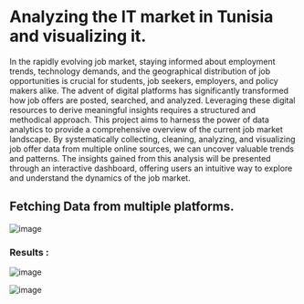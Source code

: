 # Analyzing the IT market in Tunisia and visualizing it.

In the rapidly evolving job market, staying informed about employment trends, technology demands, 
and the geographical distribution of job opportunities is crucial for students, job seekers, 
employers, and policy makers alike. The advent of digital platforms has significantly transformed how job offers are posted,
searched, and analyzed. Leveraging these digital resources to derive meaningful insights requires a structured and methodical 
approach.
This project aims to harness the power of data analytics to provide a comprehensive overview of the current job market 
landscape. By systematically collecting, cleaning, analyzing, and visualizing job offer data from multiple online sources, 
we can uncover valuable trends and patterns. The insights gained from this analysis will be presented through an interactive 
dashboard, offering users an intuitive way to explore and understand the dynamics of the job market.

## Fetching Data from multiple platforms.
![image](https://github.com/user-attachments/assets/ce20e35a-88d2-40a2-9df6-f7ee9c434de7)


### Results : 

![image](https://github.com/user-attachments/assets/b7825a43-9ad4-46e1-a839-21edc4060964)

![image](https://github.com/user-attachments/assets/6800bb3c-34f7-4624-8e51-b0d0bb33794b)



